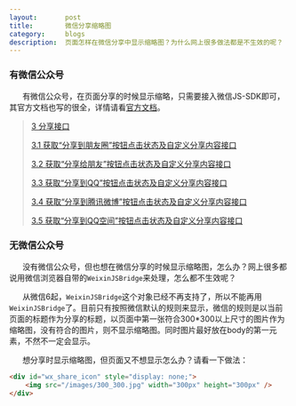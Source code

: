 ```yaml
---
layout:       post
title:        微信分享缩略图
category:     blogs
description:  页面怎样在微信分享中显示缩略图？为什么网上很多做法都是不生效的呢？
---
```


### 有微信公众号

&nbsp;&nbsp;&nbsp;&nbsp;&nbsp;&nbsp;有微信公众号，在页面分享的时候显示缩略，只需要接入微信JS-SDK即可，其官方文档也写的很全，详情请看[官方文档](http://mp.weixin.qq.com/wiki/7/aaa137b55fb2e0456bf8dd9148dd613f.html)。

> [3 分享接口](http://mp.weixin.qq.com/wiki/7/aaa137b55fb2e0456bf8dd9148dd613f.html#.E5.88.86.E4.BA.AB.E6.8E.A5.E5.8F.A3)
> 
>    [3.1 获取“分享到朋友圈”按钮点击状态及自定义分享内容接口](http://mp.weixin.qq.com/wiki/7/aaa137b55fb2e0456bf8dd9148dd613f.html#.E8.8E.B7.E5.8F.96.E2.80.9C.E5.88.86.E4.BA.AB.E5.88.B0.E6.9C.8B.E5.8F.8B.E5.9C.88.E2.80.9D.E6.8C.89.E9.92.AE.E7.82.B9.E5.87.BB.E7.8A.B6.E6.80.81.E5.8F.8A.E8.87.AA.E5.AE.9A.E4.B9.89.E5.88.86.E4.BA.AB.E5.86.85.E5.AE.B9.E6.8E.A5.E5.8F.A3)
>    
>    [3.2 获取“分享给朋友”按钮点击状态及自定义分享内容接口](http://mp.weixin.qq.com/wiki/7/aaa137b55fb2e0456bf8dd9148dd613f.html#.E8.8E.B7.E5.8F.96.E2.80.9C.E5.88.86.E4.BA.AB.E7.BB.99.E6.9C.8B.E5.8F.8B.E2.80.9D.E6.8C.89.E9.92.AE.E7.82.B9.E5.87.BB.E7.8A.B6.E6.80.81.E5.8F.8A.E8.87.AA.E5.AE.9A.E4.B9.89.E5.88.86.E4.BA.AB.E5.86.85.E5.AE.B9.E6.8E.A5.E5.8F.A3)
>    
>    [3.3 获取“分享到QQ”按钮点击状态及自定义分享内容接口](http://mp.weixin.qq.com/wiki/7/aaa137b55fb2e0456bf8dd9148dd613f.html#.E8.8E.B7.E5.8F.96.E2.80.9C.E5.88.86.E4.BA.AB.E5.88.B0QQ.E2.80.9D.E6.8C.89.E9.92.AE.E7.82.B9.E5.87.BB.E7.8A.B6.E6.80.81.E5.8F.8A.E8.87.AA.E5.AE.9A.E4.B9.89.E5.88.86.E4.BA.AB.E5.86.85.E5.AE.B9.E6.8E.A5.E5.8F.A3)
>    
>    [3.4 获取“分享到腾讯微博”按钮点击状态及自定义分享内容接口](http://mp.weixin.qq.com/wiki/7/aaa137b55fb2e0456bf8dd9148dd613f.html#.E8.8E.B7.E5.8F.96.E2.80.9C.E5.88.86.E4.BA.AB.E5.88.B0.E8.85.BE.E8.AE.AF.E5.BE.AE.E5.8D.9A.E2.80.9D.E6.8C.89.E9.92.AE.E7.82.B9.E5.87.BB.E7.8A.B6.E6.80.81.E5.8F.8A.E8.87.AA.E5.AE.9A.E4.B9.89.E5.88.86.E4.BA.AB.E5.86.85.E5.AE.B9.E6.8E.A5.E5.8F.A3)
>    
>    [3.5 获取“分享到QQ空间”按钮点击状态及自定义分享内容接口](http://mp.weixin.qq.com/wiki/7/aaa137b55fb2e0456bf8dd9148dd613f.html#.E8.8E.B7.E5.8F.96.E2.80.9C.E5.88.86.E4.BA.AB.E5.88.B0QQ.E7.A9.BA.E9.97.B4.E2.80.9D.E6.8C.89.E9.92.AE.E7.82.B9.E5.87.BB.E7.8A.B6.E6.80.81.E5.8F.8A.E8.87.AA.E5.AE.9A.E4.B9.89.E5.88.86.E4.BA.AB.E5.86.85.E5.AE.B9.E6.8E.A5.E5.8F.A3)

    
### 无微信公众号

&nbsp;&nbsp;&nbsp;&nbsp;&nbsp;&nbsp;没有微信公众号，但也想在微信分享的时候显示缩略图，怎么办？网上很多都说用微信浏览器自带的```WeixinJSBridge```来处理，怎么都不生效呢？

&nbsp;&nbsp;&nbsp;&nbsp;&nbsp;&nbsp;从微信6起，```WeixinJSBridge```这个对象已经不再支持了，所以不能再用```WeixinJSBridge```了。目前只有按照微信默认的规则来显示，微信的规则是以当前页面的标题作为分享的标题，以页面中第一张符合300*300以上尺寸的图片作为缩略图，没有符合的图片，则不显示缩略图。同时图片最好放在body的第一元素，不然不一定会显示。

&nbsp;&nbsp;&nbsp;&nbsp;&nbsp;&nbsp;想分享时显示缩略图，但页面又不想显示怎么办？请看一下做法：

```html
<div id="wx_share_icon" style="display: none;">
    <img src="/images/300_300.jpg" width="300px" height="300px" />
</div>
```


